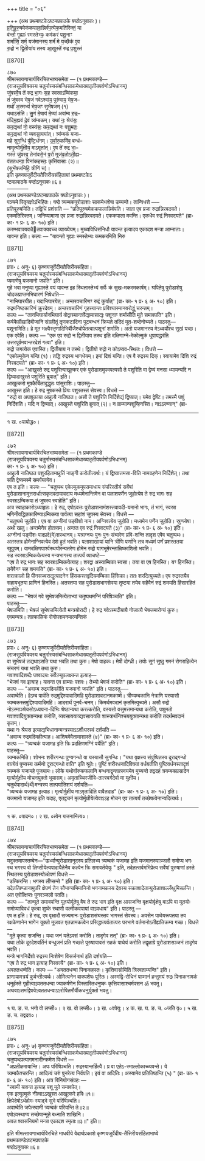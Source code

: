 +++
title = "०६"

+++
(अथ प्रथमाष्टकेऽष्टमप्रपाठके षष्ठोऽनुवाकः )।  
प्र॒ति॒पू॒रु॒षमेक॑कपाला॒न्निर्व॑प॒त्येक॒मति॑रिक्तं॒ या  
व॑न्तो गृ॒ह्याः॑ स्मस्तेभ्यः॒ कम॑करं पशू॒नाꣳ  
शर्मा॑सि॒ शर्म॒ यज॑मानस्य॒ शर्म॑ मे य॒च्छैक॑ ए॒व  
रु॒द्रो न द्वि॒तीया॑य तस्य आ॒खुस्ते॑ रुद्र प॒शुस्तं

[[870]]

८७०  
श्रीमत्सायणाचार्यविरचितभाष्यसमेता — (१ प्रथमकाण्डे––  
(राजसूयविषयस्य चतुर्मास्यसंबन्धिसाकमेधाख्यतृतीयपर्वणोऽभिधानम्)  
जु॑षस्वै॒ष ते॑ रुद्र भा॒गः स॒ह स्वस्राऽम्बि॑कया॒  
तं जु॑षस्व भेष॒जं गवेऽश्वा॑य॒ पुरु॑षाय॒ भेष॒ज–  
मथो॑ अ॒स्मभ्यं॑ भेष॒जꣳ सुभे॑षजम् (१)  
यथाऽस॑ति। सु॒गं मे॒षाय॑ मे॒ष्या॑ अवा॑म्ब रु॒द्र–  
म॑दिम॒ह्यव॑ दे॒वं त्र्य॑म्बकम्। यथा॑ नः॒ श्रेय॑सः॒  
कर॒द्यथा॑ नो॒ वस्य॑सः॒ कर॒द्यथा॑ नः पशु॒मतः॒  
कर॒द्यथा॑ नो व्यवसा॒यया॑त्। त्र्य॑म्बकं यजा–  
महे सुग॒न्धिं पु॑ष्टि॒र्ध॑नम्। उ॒र्वा॒रु॒कमि॑व॒ बन्ध॑–  
नामृ॒त्योर्मु॑क्षीय॒ माऽमृता॑त्। ए॒ष ते॑ रुद्र भा॒–  
गस्तं जु॑षस्व॒ तेना॑वसे॒न॑ प॒रो मूज॑व॒तोऽती॒ह्य–  
व॑ततधन्वा॒ पिना॑कहस्तः॒ कृत्ति॑वासाः (२)॥  
(सुभे॑षजमिहि॒ त्रीणि॑ च)।  
इति कृष्णयजुर्वेदीयतैत्तिरीयसंहितायां प्रथमाष्टकेऽ  
ष्टमप्रपाठके षष्ठोऽनुवाकः॥६॥  
––––––––  
(अथ प्रथमकाण्डेऽष्टमप्रपाठके षष्ठोऽनुवाकः )।  
पञ्चमे पितृयज्ञोऽभिहितः। षष्ठे त्र्यम्बकपुरोडाशाः साकमेधशेषा उच्यन्ते। तान्विधत्ते –––  
प्रतिपूरुषमिति। तद्विधिं प्रशंसति –– "प्रतिपूरुषमेककपालान्निर्वपति। जाता एव प्रजा रुद्रान्निरवदयते। एकमतिरिक्तम्। जनिष्यामाणा एव प्रजा रुद्रान्निरवदयते। एककपाला मवन्ति। एकधैव रुद्रं निरवदयते" (ब्रा॰ का॰ १ प्र॰ ६ अ॰ १०) इति।  
करम्भवाक्यवन्नैतवाक्यवच्‍च व्याख्येयम्। मुख्यविधिसंनिधौ यावन्त इत्यादय एकादश मन्त्रा आम्नाताः।  
यावन्त इति। कल्पः — "यावन्तो गृह्याः स्मस्तेभ्यः कमकरमिति निरु

[[871]]

८७१  
प्रपा॰ ८ अनु॰ ६) कृष्णयजुर्वेदीयतैत्तिरीयसंहिता।  
(राजसूयविषयस्य चतुर्मास्यसंबन्धिसाकमेधाख्यतृतीयपर्वणोऽभिधानम्)  
प्यमाणेषु यजमानो जपति" इति।  
गृहे भवा मनुष्या गृह्यास्ते वयं यावन्त इह स्थितास्तेभ्यं सर्वेः कं सुख-मकरमकार्षम्। श्रपितेषु पुरोडाशेषु चोदकप्राप्तमभिघारणं निषेधति––  
"नाभिघारयीत। यदाभिघारयेत्। अन्तरवचारिणꣳ रुद्रं कुर्यात्" (ब्रा॰ का॰ १ प्र॰ ६ अ॰ १०) इति।  
रुद्रमनिष्टकारिणं क्रूरदेवम्। अन्तरवचारिणं गृहस्यान्तः प्रविश्यास्मानवरोद्धुं चरन्तम्।  
कल्पः — "तानभिघार्यानभिघार्य वोद्वास्यान्तर्वेद्यामासाद्यः पशूनाꣳ शर्मासीति मूते समावपति" इति।  
कर्षकैर्व्रीह्यादिबीजानि संग्रहीतुं तृणकटादिना पुटबन्धनं क्रियते तदिदं मूत-शब्देनोच्यते। पाठस्तु––  
पशूनामिति। हे मूत भक्ष्यैस्तृणादिभिर्बीजैश्चोपेतत्वात्पशूनां शर्मासि। अतो यजमानस्य मेऽध्वर्योश्च सुखं यच्छ।  
एक एवेति। कल्पः — "एक एव रुद्रो न द्वितीयाय तस्थ इति दक्षिणाग्ने-रेकोल्मुकं धूपायद्धरंति उत्तरपूर्वमवान्तरदेशं गत्वा" इति।  
रुद्रो जगत्येक एवास्ति। द्वितीयाय न तस्थे। द्वितीयो रुद्रो न कोऽप्यव-स्थितः। विधत्ते ––  
"एकोल्मुकेन यन्ति (१)। तद्धि रुद्रस्य भागधेयम्। इमां दिशं यन्ति। एष वै रुद्रस्य दिक्। स्वायामेव दिशि रुद्रं निरवदयते" (ब्रा॰ का॰ १ प्र॰ ६ अ॰ १०) इति।  
कल्पः — "आखुस्ते रुद्र पशुरित्याखूत्कर एकं पुरोडाशमुपवपत्यसौ ते पशुरिति वा द्वेष्यं मनसा ध्यायन्यदि न द्विष्यादाखुस्ते पशुरिति ब्रूयात्" इति।  
आखूत्करो मूषकैर्बिलादुद्धृतः पांसुराशिः। पाठस्तु––  
आखुस्त इति। हे रुद्र मूषकस्ते प्रियः पशुरतस्तं सेवस्व। विधत्ते ––  
"रुद्रो वा अपशुकाया आहुत्यै नातिष्ठत। असौ ते पशुरिति निर्दिशेद्यं द्विष्यात्। यमेव द्वेष्टि। तमस्मै पशुं निर्दिशति। यदि न द्विष्यात्। आखुस्ते पशुरिति ब्रूयात् (२)। न ग्राम्यान्पशून्हिनस्ति। नाऽऽरण्यान्" (ब्रा॰  
__________________________________________________  
१ ख. ०पायोद्ध०।

[[872]]

८७२  
श्रीमत्सायणाचार्यविरचितभाष्यसमेता — (१ प्रथमकाण्डे  
(राजसूयविषयस्य चतुर्मास्यसंबन्धिसाकमेधाख्यतृतीयपर्वणोऽभिधानम्)  
का॰ १ प्र॰ ६ अ॰ १०) इति।  
आहुत्यै नातिष्ठत पशुरहितामाहुतिं नाङ्गी करोतीत्यर्थः। यं द्विष्यात्तमसा-विति नामग्रहणेन निर्दिशेत्। तथा सति द्वेष्यमस्मै समर्पयत्येव।  
एष त इति। कल्पः — "चतुष्पथ एकेल्मुकमुपसमाधाय संपरिस्तीर्य सर्वेषां पुरोडाशानामुत्तरार्धात्सकृदवदायावदाय मध्यमेनान्तिमेन वा पलाशपर्णेन जुहोत्येष ते रुद्र भागः सह स्वस्राऽम्बिकया तं जुषस्व स्वाहेति" इति।  
अत्र स्वाहाकारोऽध्याहृतः। हे रुद्र, एषोऽवत्तः पुरोडाशनामंशस्तवावदी-यमानो भागः, तं भागं, स्वस्रा भगिनीवद्धितकारिण्याऽम्बिकया पार्वत्या सहांशं जुषस्य सेवस्व। विधत्ते ––  
"चतुष्पथे जुहोति। एष वा अग्नीनां पड्वीशो नाम। अग्निवत्येव जुहोति। मध्यमेन पर्णेन जुहोति। स्रुग्घ्येषा। अथो खलु। अन्तमेनैव होतव्यम्। अन्तत एव रुद्रं निरवदयते (३)" (ब्रा॰ का॰ १ प्र॰ ६ अ॰ १०) इति।  
अग्नीनां पड्वीशः पादप्रदे(वे)शस्थानम्। यत्राग्नयः पुनः पुनः संचारेण प्रवि-शन्ति तादृश एवैष चतुष्पथः। अतस्तत्र होमेनाग्निवत्येव देशे हुतं भवति। पलाशाखायां यानि त्रीणि पर्णानि तत्र मध्यमं पर्णं प्रशस्ततया स्रुग्रूपम्। वामदक्षिणपार्श्वस्थयोरन्यतरेण होमेन रुद्रो यागभूमेरन्तान्निष्काशितो भवति।  
सह स्वस्राऽम्बिकयेत्यस्य मन्त्रभागस्य तात्पर्यं व्याचष्टे––  
"एष ते रुद्र भागः सह स्वस्राऽम्बिकयेत्याह। शरद्वा अस्याम्बिका स्वसा। तया वा एष हिनस्ति। यꣳ हिनस्ति। तयैवैनꣳ सह शमयति" (ब्रा॰ का॰ १ प्र॰ ६ अ॰ १०) इति।  
शरत्कालो हि पीनसज्वराद्युत्पादनेन हिंसकस्तद्वदियमम्बिका हिंसिका। ततः शरदित्युच्यते। एष रुद्रस्तयैव सहायभूतया प्राणिनं हिनस्ति। अतस्तया सह पुरोडाशभागसेवया तुष्टया तयेव सहैवैनं रुद्रं शमयति हिंसारहितं करोति।  
कल्पः — "भेषजं गवे सुभेषजमित्येताभ्यां चतुष्पथमग्निं परिषिञ्चति" इति।  
पाठस्तु–––  
भेषजमिति। भेषजं सुभेषजमित्येतौ मन्त्रयोरादी। हे रुद्र गवेऽस्मदीयायै गोजात्यै भेषजमारोग्यं कुरु। एवमन्यत्र। तात्कालिकं रोगोपशमनमात्यन्तिकं

[[873]]

८७३  
प्रपा॰ ८ अनु॰ ६) कृष्णयजुर्वेदीयतैत्तिरीयसंहिता।  
(राजसूयविषयस्य चतुर्मास्यसंबन्धिसाकमेधाख्यतृतीयपर्वणोऽभिधानम्)  
वा सुभेषजं तद्यथाऽसति यथा भवति तथा कुरु। मेषो वाहकः। मेषी दोग्ध्री। तयोः सुगं सुष्ठु गमनं रोगराहित्येन संचरणं यथा भवति तथा कुरु।  
गवाश्वादिशब्दैः पश्वादयः सर्वेऽप्युपलक्ष्यन्त इत्याह––  
"भेजषं गव इत्याह। यावन्त एव ग्राम्याः पशवः। तेभ्यो भेषजं करोति" (ब्रा॰ का॰ १ प्र॰ ६ अ॰ १०) इति।  
कल्पः — "अवाम्ब रुद्रमदिमहीति यजमानो जपति" इति। पाठस्तु–––  
अवाम्बेति। हेऽम्ब पार्वति रुद्रमुद्दिश्यावादिमहि पुरोडाशावदानमकार्ष्म। त्रीण्यम्बकानि नेत्राणि यस्यासौ त्र्यम्बकस्तमुद्दिश्यावादिमहि। आदरार्थं पुनर्व-चनम्। किमर्थमवदानं कृतमित्युच्यते। असौ रुद्रो नोऽस्माञ्श्रेयसोऽध्ययना-दिभिः श्रेष्ठान्यथा करत्करोति, वस्यसो वसुमत्तमान्यथा करोति, पशुमतो गवाश्वादियुक्तान्यथा करोति, व्यवसाययाव्द्यवसाययति शास्त्रार्थनिश्चययुक्तान्यथा करोति तदर्थमवदानं कृतम्।  
यथा नः श्रेयस इत्याद्यभिधानान्मन्त्रस्याऽऽशीःपरस्वं दर्शयति ––  
"अवाम्ब रुद्रमदिमहीत्याह। आशिषमेवैतामाशास्ते (४)" (ब्रा॰ का॰ १ प्र॰ ६ अ॰ १०) इति।  
कल्पः — "त्र्यम्बकं यजामह इति त्रिः प्रदक्षिणमग्निं पर्येति" इति।  
पाठस्तु––  
त्र्यम्बकमिति। शोभनः शरीरगन्धः पुण्यगन्धो वा यस्यासौ सुगन्धिः। "यथा वृक्षस्य संपुष्पितस्य दूराद्गन्धो वात्येवं पुण्यस्य कर्मणो दूराद्गन्धो वाति" इति श्रूतेः। पुष्टिं शरीरधनादिविषयां वर्धयतीति पुष्टिवर्धनस्तादृशं त्र्यम्बकं यजामहे पूजयामः। लोके यथोर्वारुकफलानि बन्धनाद्वृन्तात्स्वयमेव मुच्यन्ते तद्वदहं त्रयम्बकप्रसादेन मृत्योर्मुक्षीय मोचनयुक्तो भूयासम्। अमृताच्चिरजीवि-तात्स्वर्गदेर्वा मा मुक्षीय।  
चतुर्थपादार्थ(र्थे)मन्त्रस्य तात्पर्यातिशयं दर्शयति––  
"त्र्यम्बकं यजामह इत्याह। मृत्योर्मुक्षीय माऽमृतादिति वावैतदाह" (ब्रा॰ का॰ १ प्र॰ ६ अ॰ १०) इति।  
यजमानो यजामह इति यदाह, एतद्वचनं मृत्योर्मुक्षीयेत्येवाऽऽह मोचन एव तात्पर्यं तच्छेषत्वेनान्यदित्यर्थः।  
_________________________________________________  
१ क. ०पादम०। २ ख. ०त्वेन यजनामित्य०।

[[874]]

८७४  
श्रीमत्सायणाचार्यविरचितभाष्यसमेता — (१ प्रथमकाण्डे–––  
(राजसूयविषयस्य चतुर्मास्यसंबन्धिसाकमेधाख्यतृतीयपर्वणोऽभिधानम्)  
यदुक्तमापस्तम्बेन––"ऊर्ध्वान्पुरोडाशानुदस्य प्रतिलभ्य त्र्यम्बकं यजामह इति यजमानस्याञ्जलौ समोप्य भगः स्थ भगस्य वो लिप्सीयेत्यपादायैतेनैव कल्पेन त्रिः समावर्तयेयुः " इति, तदेतत्सर्वमभिप्रेत्य सर्वेषां पुरुषाणां हस्ते स्थितस्य पुरोडाशस्योत्क्षेपणं विधत्ते ––  
"उत्किरन्ति। भगस्य लीप्सन्ते " इति (ब्रा॰ का॰ १ प्र॰ ६ अ॰ १०) इति।  
यदेतत्पिण्डानामुपरि क्षेपणं तेन सौभाग्यभिमानिनो भगनामकस्य देवस्य सकाशादेतान्पुरोडाशाल्लँब्धुमिच्छन्ति। अत एवोत्क्षिप्तः पुनरञ्जलौ पतति।  
कल्पः — "तान्मूते समावपन्ति मूतयोर्मूतेषु वैष ते रुद्र भाग इति वृक्ष आसजन्ति वृक्षयोर्वृक्षेषु वाऽपि वा मूतयोः समोप्याविवधं कृत्वा शुष्के स्थाणौ वल्मीकवपायां वाऽवधाय" इति। पाठस्तु ––  
एष त इति। हे रुद्र, एष वृक्षादौ सज्यमानः पुरोडाशसंघस्तव भागस्तं सेवस्व। अवसेन पाथेयरूपतया तव रक्षकेणानेन भागेन युक्तो मूजवत एतन्नामकत्वेन प्रसिद्धात्पर्वतात्परः परभागे वर्तमानोऽतीह्यतिक्रम्य गच्छ। विधत्ते ––  
"मूते कृत्वा सजन्ति। यथा जनं यतेऽवसं करोति। तादृगेव तत्" (ब्रा॰ का॰ १ प्र॰ ६ अ॰ १०) इति।  
यथा लोके दूरदेशवर्तिनं बन्धुजनं प्रति गच्छते पुरुषायावसं रक्षकं पाथेयं करोति तद्वृक्षाग्रे पुरोडाशसञ्जनं तादृगेव भवति।  
मन्त्रे भागनिर्देशो रुद्रस्य निःशेषेण विसर्जनार्थ इति दर्शयति––  
"एष ते रुद्र भाग इत्याह निरवत्त्यै" (ब्रा॰ का॰ १ प्र॰ ६ अ॰ १०) इति।  
अवततधन्वेति। कल्पः — "अवततधन्वा पिनाकहस्तः। कृत्तिवासोमिति त्रिरवताम्यन्ति" इति।  
प्राणायामत्रयं कुर्वन्तीत्यर्थः। ओमित्यनेन वाक्यशेषः पूरितः। अस्मद्वि-रोधिनं पाप्मानं हन्तुमयं रुद्रः पिनाकनामकं धनुर्हस्ते गृहीत्वाऽवततधन्वा ज्याकर्षणेन विस्तारितधनुष्कः कृत्तिवासाश्चर्मवसन ॐ भवतु। अथवाऽसमद्विषयेऽवततधन्वाऽऽरोपितमौर्वीकधनुर्युक्तो भवतु।  
__________________________________________________  
१ घ. ङ. च. भगो वो लप्सी०। २ ख. वो लप्सी०। ३ ख. ०वपेयुः। ४ क. ख. घ. ङ. च. ०जति वृ०। ५ ख. ङ. च. तद्वदव०।

[[875]]

८७५  
प्रपा॰ ८ अनु॰ ७) कृष्णयजुर्वेदीयतैत्तिरीयसंहिता।  
(राजसूयविषयस्य चतुर्मास्यसंबन्धिसाकमेधाख्यतृतीयपर्वणोऽभिधानम्)  
चतुष्पथप्रत्यागमनादीन्क्रमेण विधत्ते ––  
"अप्रतीक्षमायान्ति। अपः परिषिञ्चति। रुद्रस्यान्तर्हित्यै। प्र वा एतेऽ-स्माल्लोकाच्च्यवन्ते। ये त्र्यम्बकैश्चरन्ति। आदित्यं चरुं पुनरेत्य निर्वपति। इयं वा अदितिः। अस्यामेव प्रतितिष्ठन्ति (५) " (ब्रा॰ का॰ १ प्र॰ ६ अ॰ १०) इति। अत्र विनियोगसंग्रहः —  
"स्वामी यावन्त इत्याह पशू मूते समावपेत्।  
एक इत्युल्मुकं नीत्वाऽऽखुस्त आखूत्करे हविः॥१॥  
क्षिपेदेषोऽर्धहोमः स्याद्भे सुभे परिषिञ्चति।  
अवाम्बेति जपेत्स्वामी त्र्यम्बकं परियन्ति ते॥२॥  
एषोऽवस्थाप्य तच्छेषान्मूते बध्नाति शाखिनि।  
अवत श्वासनियमो मन्त्रा एकादश स्मृताः॥३॥" इति॥

इति श्रीमत्सायणाचार्यविरचिते माधवीये वेदार्थप्रकाशे कृष्णयजुर्वेदीय-तैत्तिरीयसंहिताभाष्ये प्रथमकाण्डेऽष्टमप्रपाठके  
षष्ठोऽनुवाकः॥६॥  
–––––––––  
